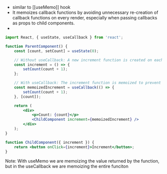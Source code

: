 - similar to [[useMemo]] hook
- It memoizes callback functions by avoiding unnecessary re-creation of callback functions on every render, especially when passing callbacks as props to child components.
- 
```jsx
import React, { useState, useCallback } from 'react';

function ParentComponent() {
    const [count, setCount] = useState(0);

    // Without useCallback: A new increment function is created on each render.
    const increment = () => {
        setCount(count + 1);
    };

    // With useCallback: The increment function is memoized to prevent unnecessary re-creation.
    const memoizedIncrement = useCallback(() => {
        setCount(count + 1);
    }, [count]);

    return (
        <div>
            <p>Count: {count}</p>
            <ChildComponent increment={memoizedIncrement} />
        </div>
    );
}

function ChildComponent({ increment }) {
    return <button onClick={increment}>Increment</button>;
}

```
Note: With useMemo we are memoizing the value returned by the function, but in the useCallback we are memoizing the entire funciton